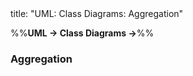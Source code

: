 <frontmatter>
title: "UML: Class Diagrams: Aggregation"
</frontmatter>

<link rel="stylesheet" href="{{baseUrl}}/css/textbook.css">

<div class="website-content" id="all">

%%**UML → Class Diagrams →**%%

### Aggregation

<div id="main">

<include src="./what/embed.md" boilerplate  />

</div>
</div>
